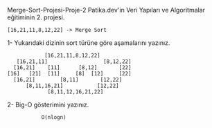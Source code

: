    Merge-Sort-Projesi-Proje-2
Patika.dev'in Veri Yapıları ve Algoritmalar eğitiminin 2. projesi.

    [16,21,11,8,12,22] -> Merge Sort

1- Yukarıdaki dizinin sort türüne göre aşamalarını yazınız.

                [16,21,11,8,12,22]
       [16,21,11]	               [8,12,22]
      [16,21]    [11]      [8,12]       [22]
    [16]   [21]  [11]     [8]  [12]     [22]
      [16,21]        [8,11]       [12,22]
          [8,11,16,21]           [12,22]				       
                 [8,11,12,16,21,22]

2- Big-O gösterimini yazınız.

               O(nlogn)
